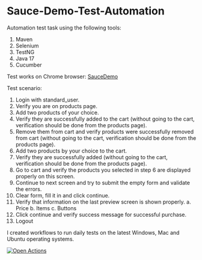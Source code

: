 # Sauce-Demo-Test-Automation

Automation test task using the following tools:
1. Maven
2. Selenium
3. TestNG
4. Java 17
5. Cucumber

Test works on Chrome browser: [SauceDemo](https://www.saucedemo.com/)

Test scenario:
1. Login with standard_user.
2. Verify you are on products page.
3. Add two products of your choice.
4. Verify they are successfully added to the cart (without going to the cart, verification should be done from the products page).
5. Remove them from cart and verify products were successfully removed from cart (without going to the cart, verification should be done from the products page).
6. Add two products by your choice to the cart.
7. Verify they are successfully added (without going to the cart, verification should be done from the products page).
8. Go to cart and verify the products you selected in step 6 are displayed properly on this screen.
9. Continue to next screen and try to submit the empty form and validate the errors.
10. Clear form, fill it in and click continue.
11. Verify that information on the last preview screen is shown properly.
a. Price
b. Items
c. Buttons
12. Click continue and verify success message for successful purchase.
13. Logout

I created workflows to run daily tests on the latest Windows, Mac and Ubuntu operating systems.

[![Open Actions](https://img.shields.io/badge/Open-Actions-brightgreen?style=for-the-badge)](https://github.com/nKashev/Sauce-Semo-Test-Automation/actions)
